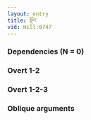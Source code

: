 ```yaml
---
layout: entry
title: སྟོབ་
vid: Hill:0747
---
```

### Dependencies (N = 0)


### Overt 1-2


### Overt 1-2-3


### Oblique arguments
